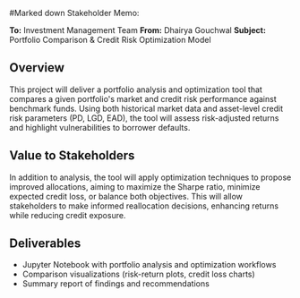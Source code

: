 #Marked down Stakeholder Memo:

**To:** Investment Management Team
**From:** Dhairya Gouchwal
**Subject:** Portfolio Comparison & Credit Risk Optimization Model

## Overview
This project will deliver a portfolio analysis and optimization tool that compares a given portfolio's market and credit risk performance against
benchmark funds. Using both historical market data and asset-level credit risk parameters (PD, LGD, EAD), the tool will assess risk-adjusted returns and
highlight vulnerabilities to borrower defaults.

## Value to Stakeholders
In addition to analysis, the tool will apply optimization techniques to propose improved allocations, aiming to maximize the Sharpe ratio, minimize
expected credit loss, or balance both objectives. This will allow stakeholders to make informed reallocation decisions, enhancing returns while reducing
credit exposure.

## Deliverables
- Jupyter Notebook with portfolio analysis and optimization workflows
- Comparison visualizations (risk-return plots, credit loss charts)
- Summary report of findings and recommendations
